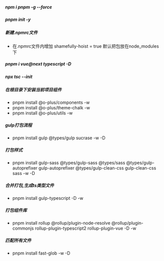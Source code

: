 ##### npm i pnpm -g --force
##### pnpm init -y
##### 新建.npmrc文件
  - 在.npmrc文件内增加 shamefully-hoist = true 默认把包放在node_modules下
##### pnpm i vue@next typescript -D
##### npx tsc --init
#####  在根目录下安装当前项目组件
 - pnpm install @o-plus/components -w
 - pnpm install @o-plus/theme-chalk -w
 - pnpm install @o-plus/utils -w

##### gulp打包流程
  - pnpm install gulp @types/gulp sucrase -w -D
##### 打包样式
  - pnpm install gulp-sass @types/gulp-sass @types/sass @types/gulp-autoprefixer gulp-autoprefixer @types/gulp-clean-css gulp-clean-css sass -w -D
##### 合并打包,生成ts类型文件
  - pnpm install gulp-typescript -D -w  
##### 打包组件库
  - pnpm install rollup @rollup/plugin-node-resolve @rollup/plugin-commonjs rollup-plugin-typescript2 rollup-plugin-vue -D -w
##### 匹配所有文件
 - pnpm install fast-glob -w -D